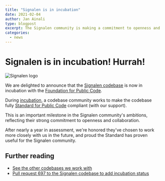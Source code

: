 ```yaml
---
title: "Signalen is in incubation"
date: 2021-02-04
author: Jan Ainali
type: blogpost
excerpt: The Signalen community is making a commitment to openness and collaboration.
categories:
  - news
---
```


# Signalen is in incubation! Hurrah!

![Signalen logo]({{site.url}}/assets/signalen_logo.png)

We are delighted to announce that the [Signalen codebase](https://signalen.org/en/) is now in incubation with the [Foundation for Public Code](https://publiccode.net).

During [incubation](https://about.publiccode.net/activities/codebase-stewardship/lifecycle.html), a codebase community works to make the codebase fully [Standard for Public Code](https://standard.publiccode.net/) compliant (with our support).

This is an important milestone in the Signalen community's ambitions, reflecting their strong commitment to openness and collaboration.

After nearly a year in assessment, we're honored they've chosen to work more closely with us in the future, and proud the Standard has proven useful for the Signalen community.

## Further reading

* [See the other codebases we work with](https://publiccode.net/codebases/)
* [Pull request 697 to the Signalen codebase to add incubation status](https://github.com/Amsterdam/signals/pull/697)
